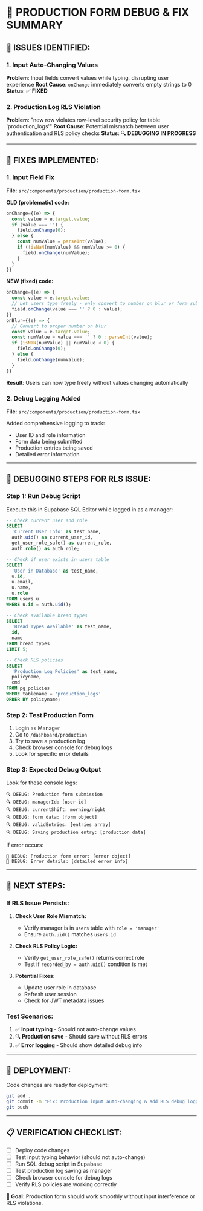 # 🔧 **PRODUCTION FORM DEBUG & FIX SUMMARY**

## **🚨 ISSUES IDENTIFIED:**

### **1. Input Auto-Changing Values**
**Problem**: Input fields convert values while typing, disrupting user experience
**Root Cause**: `onChange` immediately converts empty strings to 0
**Status**: ✅ **FIXED**

### **2. Production Log RLS Violation**
**Problem**: "new row violates row-level security policy for table 'production_logs'"
**Root Cause**: Potential mismatch between user authentication and RLS policy checks
**Status**: 🔍 **DEBUGGING IN PROGRESS**

---

## **🔧 FIXES IMPLEMENTED:**

### **1. Input Field Fix**
**File**: `src/components/production/production-form.tsx`

**OLD (problematic) code:**
```typescript
onChange={(e) => {
  const value = e.target.value;
  if (value === '') {
    field.onChange(0);
  } else {
    const numValue = parseInt(value);
    if (!isNaN(numValue) && numValue >= 0) {
      field.onChange(numValue);
    }
  }
}}
```

**NEW (fixed) code:**
```typescript
onChange={(e) => {
  const value = e.target.value;
  // Let users type freely - only convert to number on blur or form submission
  field.onChange(value === '' ? 0 : value);
}}
onBlur={(e) => {
  // Convert to proper number on blur
  const value = e.target.value;
  const numValue = value === '' ? 0 : parseInt(value);
  if (isNaN(numValue) || numValue < 0) {
    field.onChange(0);
  } else {
    field.onChange(numValue);
  }
}}
```

**Result**: Users can now type freely without values changing automatically

### **2. Debug Logging Added**
**File**: `src/components/production/production-form.tsx`

Added comprehensive logging to track:
- User ID and role information
- Form data being submitted
- Production entries being saved
- Detailed error information

---

## **🧪 DEBUGGING STEPS FOR RLS ISSUE:**

### **Step 1: Run Debug Script**
Execute this in Supabase SQL Editor while logged in as a manager:

```sql
-- Check current user and role
SELECT 
  'Current User Info' as test_name,
  auth.uid() as current_user_id,
  get_user_role_safe() as current_role,
  auth.role() as auth_role;

-- Check if user exists in users table
SELECT 
  'User in Database' as test_name,
  u.id,
  u.email,
  u.name,
  u.role
FROM users u 
WHERE u.id = auth.uid();

-- Check available bread types
SELECT 
  'Bread Types Available' as test_name,
  id,
  name
FROM bread_types 
LIMIT 5;

-- Check RLS policies
SELECT 
  'Production Log Policies' as test_name,
  policyname,
  cmd
FROM pg_policies 
WHERE tablename = 'production_logs'
ORDER BY policyname;
```

### **Step 2: Test Production Form**
1. Login as Manager
2. Go to `/dashboard/production`
3. Try to save a production log
4. Check browser console for debug logs
5. Look for specific error details

### **Step 3: Expected Debug Output**
Look for these console logs:
```
🔍 DEBUG: Production form submission
🔍 DEBUG: managerId: [user-id]
🔍 DEBUG: currentShift: morning/night
🔍 DEBUG: form data: [form object]
🔍 DEBUG: validEntries: [entries array]
🔍 DEBUG: Saving production entry: [production data]
```

If error occurs:
```
🚨 DEBUG: Production form error: [error object]
🚨 DEBUG: Error details: [detailed error info]
```

---

## **🎯 NEXT STEPS:**

### **If RLS Issue Persists:**

1. **Check User Role Mismatch:**
   - Verify manager is in `users` table with `role = 'manager'`
   - Ensure `auth.uid()` matches `users.id`

2. **Check RLS Policy Logic:**
   - Verify `get_user_role_safe()` returns correct role
   - Test if `recorded_by = auth.uid()` condition is met

3. **Potential Fixes:**
   - Update user role in database
   - Refresh user session
   - Check for JWT metadata issues

### **Test Scenarios:**
1. ✅ **Input typing** - Should not auto-change values
2. 🔍 **Production save** - Should save without RLS errors
3. ✅ **Error logging** - Should show detailed debug info

---

## **🚀 DEPLOYMENT:**

Code changes are ready for deployment:
```bash
git add .
git commit -m "Fix: Production input auto-changing & add RLS debug logging"
git push
```

---

## **📋 VERIFICATION CHECKLIST:**

- [ ] Deploy code changes
- [ ] Test input typing behavior (should not auto-change)
- [ ] Run SQL debug script in Supabase
- [ ] Test production log saving as manager
- [ ] Check browser console for debug logs
- [ ] Verify RLS policies are working correctly

**🎯 Goal**: Production form should work smoothly without input interference or RLS violations.